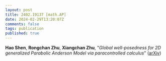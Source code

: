 ```yaml
---
layout: post
title: 2402.19137 [math.AP]
date: 2024-02-29T13:20:07Z
comments: false
tags: publication
published: true
---
```


<b>Hao Shen</b>, <b>Rongchan Zhu</b>, <b>Xiangchan Zhu</b>, "<i>Global well-posedness for 2D generalized Parabolic Anderson Model via  paracontrolled calculus</i>" ([arXiv](http://arxiv.org/abs/2402.19137v1))
